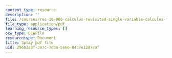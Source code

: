 ```yaml
---
content_type: resource
description: ''
file: /courses/res-18-006-calculus-revisited-single-variable-calculus-fall-2010/296b2a8f387c76ba566604c7e12d78af_A1bPRw9VBQo.pdf
file_type: application/pdf
learning_resource_types: []
ocw_type: OCWFile
resourcetype: Document
title: 3play pdf file
uid: 296b2a8f-387c-76ba-5666-04c7e12d78af
---
```

